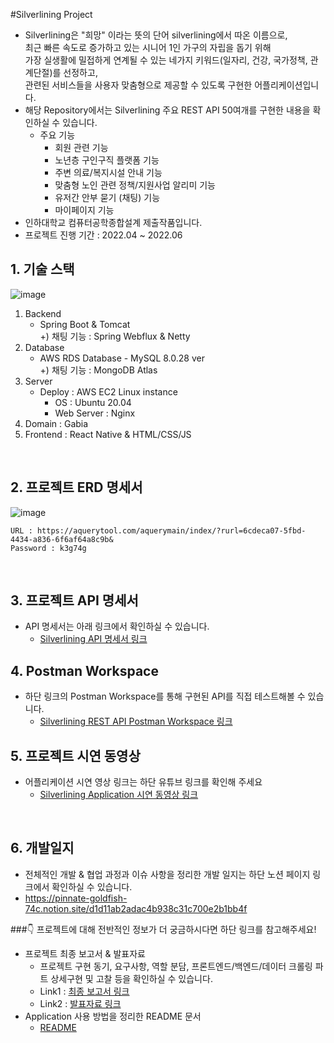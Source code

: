 #Silverlining Project
- Silverlining은 "희망" 이라는 뜻의 단어 silverlining에서 따온 이름으로, <br>
  최근 빠른 속도로 증가하고 있는 시니어 1인 가구의 자립을 돕기 위해 <br>
  가장 실생활에 밀접하게 연계될 수 있는 네가지 키워드(일자리, 건강, 국가정책, 관계단절)를 선정하고,<br>
  관련된 서비스들을 사용자 맞춤형으로 제공할 수 있도록 구현한 어플리케이션입니다.
- 해당 Repository에서는 Silverlining 주요 REST API 50여개를 구현한 내용을 확인하실 수 있습니다.
    - 주요 기능
        - 회원 관련 기능
        - 노년층 구인구직 플랫폼 기능
        - 주변 의료/복지시설 안내 기능
        - 맞춤형 노인 관련 정책/지원사업 알리미 기능
        - 유저간 안부 묻기 (채팅) 기능
        - 마이페이지 기능
- 인하대학교 컴퓨터공학종합설계 제출작품입니다.
- 프로젝트 진행 기간 : 2022.04 ~ 2022.06


## 1. 기술 스택
![image](https://user-images.githubusercontent.com/65891711/175073771-b1edd892-04a2-43d7-b679-6692e7f37fa5.png)

1) Backend 
   - Spring Boot & Tomcat
    <br> +) 채팅 기능 : Spring Webflux & Netty
2) Database 
   - AWS RDS Database - MySQL 8.0.28 ver
    <br> +) 채팅 기능 : MongoDB Atlas
3) Server
    - Deploy : AWS EC2 Linux instance
        - OS : Ubuntu 20.04
        - Web Server : Nginx
3) Domain : Gabia
4) Frontend : React Native & HTML/CSS/JS 


<br>

## 2. 프로젝트 ERD 명세서
![image](https://user-images.githubusercontent.com/65891711/175077278-eeecbdc6-e5fe-4e2b-b9ec-209b6465f828.png)


    URL : https://aquerytool.com/aquerymain/index/?rurl=6cdeca07-5fbd-4434-a836-6f6af64a8c9b&
    Password : k3g74g

<br>

## 3. 프로젝트 API 명세서
 
- API 명세서는 아래 링크에서 확인하실 수 있습니다.
    - [Silverlining API 명세서 링크](https://docs.google.com/spreadsheets/d/1HNS7wKWTMWdajW-vgZdG2_wL1ba2Hm0p/edit?usp=sharing&ouid=117173717945581994159&rtpof=true&sd=true)



## 4. Postman Workspace
- 하단 링크의 Postman Workspace를 통해 구현된 API를 직접 테스트해볼 수 있습니다. 
    - [Silverlining REST API Postman Workspace 링크](https://go.postman.co/workspace/My-Workspace~2076f76c-8fbc-4f7f-8345-829fd66ca175/collection/19267267-e76a74b6-735e-47ca-bb33-917b00c1c10f?action=share&creator=19267267)


## 5. 프로젝트 시연 동영상
- 어플리케이션 시연 영상 링크는 하단 유튜브 링크를 확인해 주세요 
    - [Silverlining Application 시연 동영상 링크](https://youtu.be/qM8MSkGH6R0)
<br>



## 6. 개발일지 
- 전체적인 개발 & 협업 과정과 이슈 사항을 정리한 개발 일지는 하단 노션 페이지 링크에서 확인하실 수 있습니다.
 - https://pinnate-goldfish-74c.notion.site/d1d11ab2adac4b938c31c700e2b1bb4f



###:point_down: 프로젝트에 대해 전반적인 정보가 더 궁금하시다면 하단 링크를 참고해주세요! <br>
- 프로젝트 최종 보고서 & 발표자료
  - 프로젝트 구현 동기, 요구사항, 역할 분담, 프론트엔드/백엔드/데이터 크롤링 파트 상세구현 및 고찰 등을 확인하실 수 있습니다.
  - Link1 : [최종 보고서 링크](https://docs.google.com/document/d/1ayuLWrQsmPCM-mrkjZgttW0uWZ1_-ErK/edit?usp=sharing&ouid=117173717945581994159&rtpof=true&sd=true)
  - Link2 : [발표자료 링크](https://www.miricanvas.com/v/1x4d73)
- Application 사용 방법을 정리한 README 문서
    -  [README](https://docs.google.com/document/d/17Qh7C_ieFNpOlDuZiuxv_mC0hYgzy6gg/edit?usp=sharing&ouid=117173717945581994159&rtpof=true&sd=true)